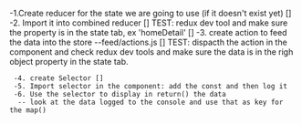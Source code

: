    -1.Create reducer for the state we are going to use (if it doesn't exist yet) []
     -2. Import it into combined reducer []
     TEST: redux dev tool and make sure the property is in the state tab, ex 'homeDetail' []
     -3. create action to feed the data into the store --feed/actions.js []
     TEST: dispacth the action in the component and check redux dev tools and 
     make sure the data is in the righ object property in the state tab.

     -4. create Selector []
     -5. Import selector in the component: add the const and then log it 
     -6. Use the selector to display in return() the data
      -- look at the data logged to the console and use that as key for the map()
